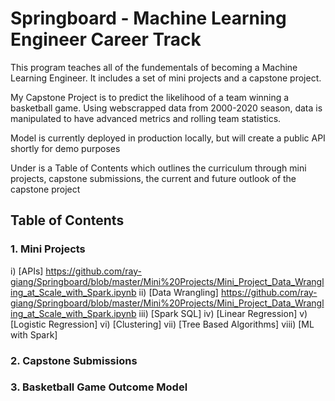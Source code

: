 # Springboard - Machine Learning Engineer Career Track

This program teaches all of the fundementals of becoming a Machine Learning Engineer.
It includes a set of mini projects and a capstone project.

My Capstone Project is to predict the likelihood of a team winning a basketball game.
Using webscrapped data from 2000-2020 season, data is manipulated to have advanced metrics and rolling team statistics.

Model is currently deployed in production locally, but will create a public API shortly for demo purposes

Under is a Table of Contents which outlines the curriculum through mini projects, capstone submissions, the current and future outlook of the capstone project

## Table of Contents

### 1. Mini Projects
  i) [APIs] <https://github.com/ray-giang/Springboard/blob/master/Mini%20Projects/Mini_Project_Data_Wrangling_at_Scale_with_Spark.ipynb> 
  ii) [Data Wrangling] <https://github.com/ray-giang/Springboard/blob/master/Mini%20Projects/Mini_Project_Data_Wrangling_at_Scale_with_Spark.ipynb>
  iii) [Spark SQL]
  iv) [Linear Regression]
  v) [Logistic Regression] 
  vi) [Clustering] 
  vii) [Tree Based Algorithms] 
  viii) [ML with Spark]
### 2. Capstone Submissions
### 3. Basketball Game Outcome Model
